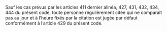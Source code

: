 Sauf les cas prévus par les articles 411 dernier alinéa, 427, 431, 432, 434, 444 du présent code, toute personne régulièrement citée qui ne comparaît pas au jour et à l’heure fixés par la citation est jugée par défaut conformément à l’article 429 du présent code.